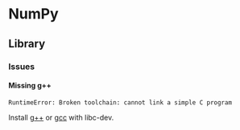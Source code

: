 # NumPy

## Library

### Issues

#### Missing g++

```log
RuntimeError: Broken toolchain: cannot link a simple C program
```

Install [g++](/g++.md) or [gcc](/gcc.md) with libc-dev.
